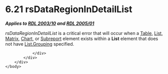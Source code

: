 <html dir="LTR" xmlns:mshelp="http://msdn.microsoft.com/mshelp" xmlns:ddue="http://ddue.schemas.microsoft.com/authoring/2003/5" xmlns:xlink="http://www.w3.org/1999/xlink" xmlns:tool="http://www.microsoft.com/tooltip">
    <head>
        <meta http-equiv="Content-Type" content="text/html; CHARSET=utf-8"></meta>
        <meta name="save" content="history"></meta>
        <title>6.21 rsDataRegionInDetailList</title>
        <xml>
            <mshelp:toctitle title="6.21 rsDataRegionInDetailList"></mshelp:toctitle>
            <mshelp:rltitle title="[MS-RDL]: rsDataRegionInDetailList"></mshelp:rltitle>
            <mshelp:keyword index="A" term="a710ae25-a597-49e4-b22e-bf3544d7340a"></mshelp:keyword>
            <mshelp:attr name="DCSext.ContentType" value="open specification"></mshelp:attr>
            <mshelp:attr name="AssetID" value="a710ae25-a597-49e4-b22e-bf3544d7340a"></mshelp:attr>
            <mshelp:attr name="TopicType" value="kbRef"></mshelp:attr>
            <mshelp:attr name="DCSext.Title" value="[MS-RDL]: rsDataRegionInDetailList" />
        </xml>
    </head>
    <body>
        <div id="header">
            <h1 class="heading">6.21 rsDataRegionInDetailList</h1>
        </div>
        <div id="mainSection">
            <div id="mainBody">
                <div id="allHistory" class="saveHistory"></div>
                <div id="sectionSection0" class="section" name="collapseableSection">
                    

<p><b><i>Applies to </i></b><a href="a7e2ad00-07c8-4f6d-80ab-3ad55df7b233.htm"><b><i>RDL 2003/10</i></b></a><b><i>
and </i></b><a href="3ebe2912-4958-4832-b391-cad1f5e13338.htm"><b><i>RDL 2005/01</i></b></a></p>

<p><i>rsDataRegionInDetailList</i> is a critical error that
will occur when a <a href="660db744-699e-4ca3-a2d6-a5cab4bcf9b0.htm">Table</a>,
<a href="ea4c625c-0558-4fb3-b3b8-bde6c160b1e2.htm">List</a>, <a href="25419c0a-c7c6-43d7-8ca5-1af842666dcb.htm">Matrix</a>, <a href="b0ab5524-7eb2-47a7-a4d3-230f5c8c5526.htm">Chart</a>, or <a href="04d4d6d6-e103-48fc-b4f7-bf5b4a7e56e5.htm">Subreport</a> element exists
within a <b>List</b> element that does not have <a href="e7d44877-12ec-4a23-acf9-c1428ed11ce2.htm">List.Grouping</a> specified. </p>


                </div>
            </div>
        </div>
    </body>
</html>